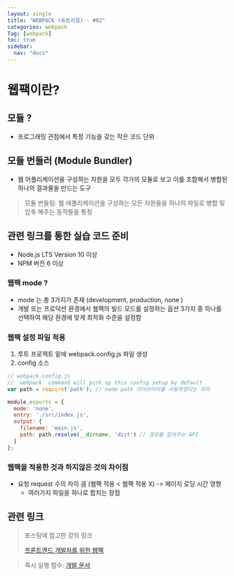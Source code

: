 ```yaml
---
layout: single
title: "WEBPACK (튜토리얼) - #02"
categories: webpack
Tag: [webpack]
toc: true
sidebar:
  nav: "docs"
---
```


# 웹팩이란?

## 모듈 ?
* 프로그래밍 관점에서 특정 기능을 갖는 작은 코드 단위

## 모듈 번들러 (Module Bundler)
* 웹 어플리케이션을 구성하는 자원을 모두 각가의 모듈로 보고 이를 조합해서 병합된 하나의 결과물을 만드는 도구

> 모듈 번들링: 웹 애플리케이션을 구성하는 모든 자원들을 하나의 파일로 병합 및 압축 해주는 동작들을 통칭


## 관련 링크를 통한 실습 코드 준비
* Node.js LTS Version 10 이상
* NPM 버전 6 이상

### 웹팩 mode ?
* mode 는 총 3가지가 존재 (development, production, none )
* 개발 또는 프로덕션 환경에서 웹팩의 빌드 모드를 설정하는 옵션 3가지 중 하나를 선택하여 해당 환경에 맞게 최적화 수준을 설정함

### 웹팩 설정 파일 적용
1. 루트 프로젝트 밑에 webpack.config.js 파일 생성
2. config 소스

```javascript
// webpack.config.js
// `webpack` command will pick up this config setup by default
var path = require('path'); // node path 라이브러리를 사용하겠다는 의미

module.exports = {
  mode: 'none',
  entry: './src/index.js',
  output: {
    filename: 'main.js',
    path: path.resolve(__dirname, 'dist') // 경로를 잡아주는 API
  }
};

```

### 웹팩을 적용한 것과 하지않은 것의 차이점
* 요청 request 수의 차이 큼 (웹팩 적용 < 웹팩 적용 X) -> 페이지 로딩 시간 영향
  * 여러가지 파일을 하나로 합치는 장점


## 관련 링크

> 포스팅에 참고한 강의 링크
>
> [프론트엔드 개발자를 위한 웹팩](https://joshua1988.github.io/webpack-guide/build/npm-module-install.html#npm-%EC%84%A4%EC%B9%98-%EB%AA%85%EB%A0%B9%EC%96%B4)

> 즉시 실행 함수: [개발 문서](https://developer.mozilla.org/ko/docs/Glossary/IIFE)
